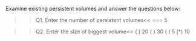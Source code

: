 
Examine existing persistent volumes and answer the questions below:

>>Q1. Enter the number of persistent volumes<<
=== 5

>>Q2. Enter the size of biggest volume<<
( ) 20
( ) 30
( ) 5
(*) 10

